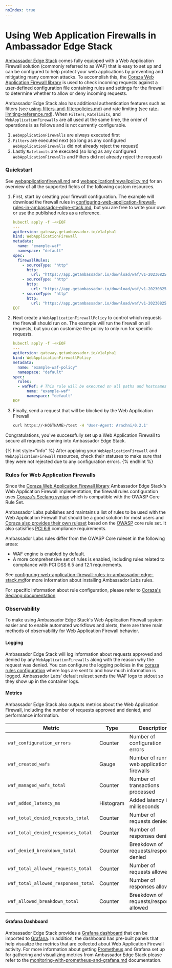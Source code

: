 ```yaml
---
noIndex: true
---
```


# Using Web Application Firewalls in Ambassador Edge Stack

[Ambassador Edge Stack](https://www.getambassador.io/products/edge-stack/api-gateway) comes fully equipped with a Web Application Firewall solution (commonly referred to as WAF) that is easy to set up and can be configured to help protect your web applications by preventing and mitigating many common attacks. To accomplish this, the [Coraza Web Application Firewall library](https://coraza.io/docs/tutorials/introduction) is used to check incoming requests against a user-defined configuration file containing rules and settings for the firewall to determine whether to allow or deny incoming requests.

Ambassador Edge Stack also has additional authentication features such as filters (see [using-filters-and-filterpolicies.md](../../technical-reference/filters/using-filters-and-filterpolicies.md "mention")) and rate limiting (see [rate-limiting-reference.md](../rate-limiting/rate-limiting-reference.md "mention")). When `Filters`, `Ratelimits`, and `WebApplicationFirewalls` are all used at the same time, the order of operations is as follows and is not currently configurable.

1. `WebApplicationFirewalls` are always executed first
2. `Filters` are executed next (so long as any configured `WebApplicationFirewalls` did not already reject the request)
3. Lastly `Ratelimits` are executed (so long as any configured `WebApplicationFirewalls` and Filters did not already reject the request)

### Quickstart <a href="#quickstart" id="quickstart"></a>

See [webapplicationfirewall.md](../../crd-api-references/gateway.getambassador.io-v1alpha1/webapplicationfirewall.md "mention") and [webapplicationfirewallpolicy.md](../../crd-api-references/gateway.getambassador.io-v1alpha1/webapplicationfirewallpolicy.md "mention") for an overview of all the supported fields of the following custom resources.

1.  First, start by creating your firewall configuration. The example will download the firewall rules in [configuring-web-application-firewall-rules-in-ambassador-edge-stack.md](configuring-web-application-firewall-rules-in-ambassador-edge-stack.md "mention"), but you are free to write your own or use the published rules as a reference.

    ```yaml
    kubectl apply -f -<<EOF
    ---
    apiVersion: gateway.getambassador.io/v1alpha1
    kind: WebApplicationFirewall
    metadata:
      name: "example-waf"
      namespace: "default"
    spec:
      firewallRules:
        - sourceType: "http"
          http:
            url: "https://app.getambassador.io/download/waf/v1-20230825/aes-waf.conf"
        - sourceType: "http"
          http:
            url: "https://app.getambassador.io/download/waf/v1-20230825/crs-setup.conf"
        - sourceType: "http"
          http:
            url: "https://app.getambassador.io/download/waf/v1-20230825/waf-rules.conf"
    EOF
    ```
2.  Next create a `WebApplicationFirewallPolicy` to control which requests the firewall should run on. The example will run the firewall on all requests, but you can customize the policy to only run for specific requests.

    ```yaml
    kubectl apply -f -<<EOF
    ---
    apiVersion: gateway.getambassador.io/v1alpha1
    kind: WebApplicationFirewallPolicy
    metadata:
      name: "example-waf-policy"
      namespace: "default"
    spec:
      rules:
      - wafRef: # This rule will be executed on all paths and hostnames
          name: "example-waf"
          namespace: "default"
    EOF
    ```
3.  Finally, send a request that will be blocked by the Web Application Firewall

    ```bash
    curl https://<HOSTNAME>/test -H 'User-Agent: Arachni/0.2.1'
    ```

Congratulations, you've successfully set up a Web Application Firewall to secure all requests coming into Ambassador Edge Stack.

{% hint style="info" %}
After applying your `WebApplicationFirewall` and `WebApplicationFirewall` resources, check their statuses to make sure that they were not rejected due to any configuration errors.
{% endhint %}

### Rules for Web Application Firewalls <a href="#rules-for-web-application-firewalls" id="rules-for-web-application-firewalls"></a>

Since the [Coraza Web Application Firewall library](https://coraza.io/docs/tutorials/introduction) Ambassador Edge Stack's Web Application Firewall implementation, the firewall rules configuration uses [Coraza's Seclang syntax](https://coraza.io/docs/seclang/directives) which is compatible with the OWASP Core Rule Set.

Ambassador Labs publishes and maintains a list of rules to be used with the Web Application Firewall that should be a good solution for most users and [Coraza also provides their own ruleset](https://coraza.io/docs/tutorials/coreruleset) based on the [OWASP](https://owasp.org/) core rule set. It also satisifies [PCI 6.6](https://listings.pcisecuritystandards.org/documents/information_supplement_6.6.pdf) compliance requirements.

Ambassador Labs rules differ from the OWASP Core ruleset in the following areas:

* WAF engine is enabled by default.
* A more comprehensive set of rules is enabled, including rules related to compliance with PCI DSS 6.5 and 12.1 requirements.

See [configuring-web-application-firewall-rules-in-ambassador-edge-stack.md](configuring-web-application-firewall-rules-in-ambassador-edge-stack.md "mention")for more information about installing Ambassador Labs rules.

For specific information about rule configuration, please refer to [Coraza's Seclang documentation](https://coraza.io/docs/seclang)

### Observability <a href="#observability" id="observability"></a>

To make using Ambassador Edge Stack's Web Application Firewall system easier and to enable automated workflows and alerts, there are three main methods of observability for Web Application Firewall behavior.

#### Logging <a href="#logging" id="logging"></a>

Ambassador Edge Stack will log information about requests approved and denied by any `WebApplicationFirewalls` along with the reason why the request was denied. You can configure the logging policies in the [coraza rules configuration](https://coraza.io/docs/seclang/directives/#secauditlog) where logs are sent to and how much information is logged. Ambassador Labs' default ruleset sends the WAF logs to stdout so they show up in the container logs.

#### Metrics <a href="#metrics" id="metrics"></a>

Ambassador Edge Stack also outputs metrics about the Web Application Firewall, including the number of requests approved and denied, and performance information.

| Metric                              | Type      | Description                                 |
| ----------------------------------- | --------- | ------------------------------------------- |
| `waf_configuration_errors`          | Counter   | Number of configuration errors              |
| `waf_created_wafs`                  | Gauge     | Number of running web application firewalls |
| `waf_managed_wafs_total`            | Counter   | Number of transactions processed            |
| `waf_added_latency_ms`              | Histogram | Added latency in milliseconds               |
| `waf_total_denied_requests_total`   | Counter   | Number of requests denied                   |
| `waf_total_denied_responses_total`  | Counter   | Number of responses denied                  |
| `waf_denied_breakdown_total`        | Counter   | Breakdown of requests/responses denied      |
| `waf_total_allowed_requests_total`  | Counter   | Number of requests allowed                  |
| `waf_total_allowed_responses_total` | Counter   | Number of responses allowed                 |
| `waf_allowed_breakdown_total`       | Counter   | Breakdown of requests/responses allowed     |

#### Grafana Dashboard <a href="#grafana-dashboard" id="grafana-dashboard"></a>

Ambassador Edge Stack provides a [Grafana dashboard](https://grafana.com/grafana/dashboards/4698-ambassador-edge-stack) that can be imported to [Grafana](https://grafana.com/). In addition, the dashboard has pre-built panels that help visualize the metrics that are collected about Web Application Firewall activity. For more information about getting [Prometheus](https://prometheus.io/docs/introduction/overview) and Grafana set up for gathering and visualizing metrics from Ambassador Edge Stack please refer to the [monitoring-with-prometheus-and-grafana.md](../service-monitoring/monitoring-with-prometheus-and-grafana.md "mention") documentation.
